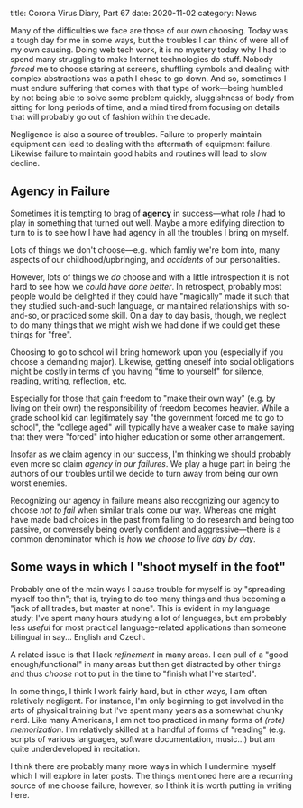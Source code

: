 title: Corona Virus Diary, Part 67
date: 2020-11-02
category: News

Many of the difficulties we face are those of our own choosing. Today
was a tough day for me in some ways, but the troubles I can think of
were all of my own causing. Doing web tech work, it is no mystery
today why I had to spend many struggling to make Internet technologies
do stuff. Nobody *forced* me to choose staring at screens, shuffling
symbols and dealing with complex abstractions was a path I chose to go
down. And so, sometimes I must endure suffering that comes with that
type of work&mdash;being humbled by not being able to solve some
problem quickly, sluggishness of body from sitting for long periods of
time, and a mind tired from focusing on details that will probably go
out of fashion within the decade.

Negligence is also a source of troubles. Failure to properly maintain
equipment can lead to dealing with the aftermath of equipment failure.
Likewise failure to maintain good habits and routines will lead to
slow decline.

Agency in Failure
-----------------

Sometimes it is tempting to brag of **agency** in success&mdash;what
role *I* had to play in something that turned out well. Maybe a more
edifying direction to turn to is to see how I have had agency in all
the troubles I bring on myself.

Lots of things we don't choose&mdash;e.g. which famliy we're born
into, many aspects of our childhood/upbringing, and *accidents* of our
personalities.

However, lots of things we *do* choose and with a little introspection
it is not hard to see how we *could have done better*. In retrospect,
probably most people would be delighted if they could have "magically"
made it such that they studied such-and-such language, or maintained
relationships with so-and-so, or practiced some skill. On a day to day
basis, though, we neglect to do many things that we might wish we had
done if we could get these things for "free".

Choosing to go to school will bring homework upon you (especially if
you choose a demanding major). Likewise, getting oneself into social
obligations might be costly in terms of you having "time to yourself"
for silence, reading, writing, reflection, etc.

Especially for those that gain freedom to "make their own way" (e.g.
by living on their own) the responsibility of freedom becomes heavier.
While a grade school kid can legitimately say "the government forced
me to go to school", the "college aged" will typically have a weaker
case to make saying that they were "forced" into higher education or
some other arrangement.

Insofar as we claim agency in our success, I'm thinking we should
probably even more so claim *agency in our failures*. We play a huge
part in being the authors of our troubles until we decide to turn away
from being our own worst enemies.

Recognizing our agency in failure means also recognizing our agency to
choose *not to fail* when similar trials come our way. Whereas one
might have made bad choices in the past from failing to do research
and being too passive, or conversely being overly confident and
aggressive&mdash;there is a common denominator which is *how we choose
to live day by day*.

Some ways in which I "shoot myself in the foot"
-----------------------------------------------

Probably one of the main ways I cause trouble for myself is by
"spreading myself too thin"; that is, trying to do too many things and
thus becoming a "jack of all trades, but master at none". This is
evident in my language study; I've spent many hours studying a lot of
languages, but am probably less *useful* for most practical
language-related applications than someone bilingual in say... English
and Czech.

A related issue is that I lack *refinement* in many areas. I can pull
of a "good enough/functional" in many areas but then get distracted by
other things and thus *choose* not to put in the time to "finish what
I've started".

In some things, I think I work fairly hard, but in other ways, I am
often relatively negligent. For instance, I'm only beginning to get
involved in the arts of physical training but I've spent many years as
a somewhat chunky nerd. Like many Americans, I am not too practiced in
many forms of *(rote) memorization*. I'm relatively skilled at a
handful of forms of "reading" (e.g. scripts of various languages,
software documentation, music...) but am quite underdeveloped in
recitation.

I think there are probably many more ways in which I undermine myself
which I will explore in later posts. The things mentioned here are a
recurring source of me choose failure, however, so I think it is worth
putting in writing here.
